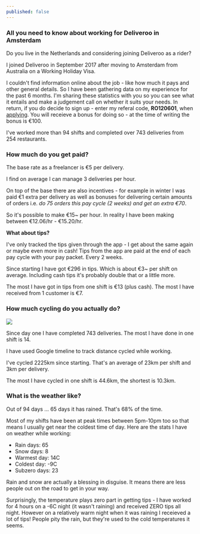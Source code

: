 ```yaml
---
published: false
---
```

### All you need to know about working for Deliveroo in Amsterdam

Do you live in the Netherlands and considering joining Deliveroo as a rider?

I joined Deliveroo in September 2017 after moving to Amsterdam from Australia on a Working Holiday Visa.

I couldn't find information online about the job - like how much it pays and other general details. So I have been gathering data on my experience for the past 6 months. I'm sharing these statistics with you so you can see what it entails and make a judgement call on whether it suits your needs. In return, if you do decide to sign up - enter my referal code, **RO120601**, when [applying](http://roo.it/RO120601 "Apply here"). You will receieve a bonus for doing so - at the time of writing the bonus is €100.

I've worked more than 94 shifts and completed over 743 deliveries from 254 restaurants.

### How much do you get paid?

The base rate as a freelancer is €5 per delivery.

I find on average I can manage 3 deliveries per hour.

On top of the base there are also incentives - for example in winter I was paid €1 extra per delivery as well as bonuses for delivering certain amounts of orders i.e. _do 75 orders this pay cycle (2 weeks) and get an extra €70_.

So it's possible to make €15~ per hour. In reality I have been making between €12.06/hr - €15.20/hr.

**What about tips?**

I've only tracked the tips given through the app - I get about the same again or maybe even more in cash! Tips from the app are paid at the end of each pay cycle with your pay packet. Every 2 weeks.

Since starting I have got €296 in tips. Which is about €3~ per shift on average. Including cash tips it's probably double that or a little more.

The most I have got in tips from one shift is €13 (plus cash). The most I have received from 1 customer is €7.

### How much cycling do you actually do?

![]({{stats}}/https://i.imgur.com/VyOAIeQ.jpg)

Since day one I have completed 743 deliveries. The most I have done in one shift is 14.

I have used Google timeline to track distance cycled while working.

I've cycled 2225km since starting. That's an average of 23km per shift and 3km per delivery.

The most I have cycled in one shift is 44.6km, the shortest is 10.3km.

### What is the weather like?

Out of 94 days ... 65 days it has rained. That's 68% of the time.

Most of my shifts have been at peak times between 5pm-10pm too so that means I usually get near the coldest time of day. Here are the stats I have on weather while working:

- Rain days:	65
- Snow days:	8
- Warmest day:	14C
- Coldest day:	-9C
- Subzero days:	23

Rain and snow are actually a blessing in disguise. It means there are less people out on the road to get in your way.

Surprisingly, the temperature plays zero part in getting tips - I have worked for 4 hours on a -6C night (it wasn't raining) and received ZERO tips all night. However on a relatively warm night when it was raining I receieved a lot of tips! People pity the rain, but they're used to the cold temperatures it seems.